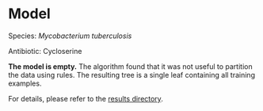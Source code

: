 
# Model

Species: *Mycobacterium tuberculosis*

Antibiotic: Cycloserine

**The model is empty.** The algorithm found that it was not useful to partition the data using rules. The resulting tree is a single leaf containing all training examples.

For details, please refer to the [results directory](../../../../../results/cart_b/mycobacterium%20tuberculosis/cycloserine/repeat_8/).

